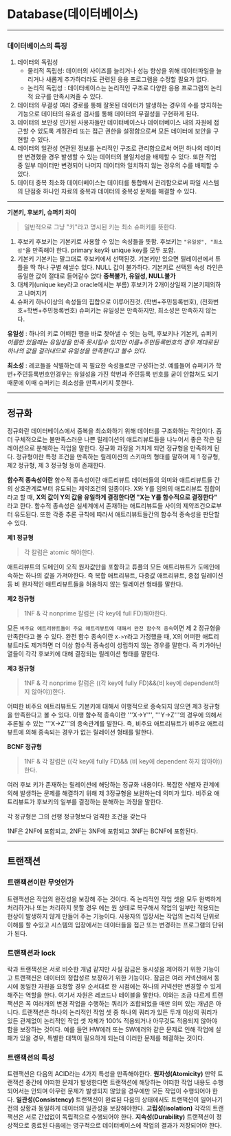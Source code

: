 # Database(데이터베이스)
------------------------------
### 데이터베이스의 특징
1. 데이터의 독립성
	* 물리적 독립성: 데이터의 사이즈를 늘리거나 성능 향상을 위해 데이터파일을 늘리거나 새롭게 추가하더라도 관련된 응용 프로그램을 수정할 필요가 없다.
    * 논리적 독립성 : 데이터베이스는 논리적인 구조로 다양한 응용 프로그램의 논리적 요구를 만족시켜줄 수 있다.
2. 데이터의 무결성
여러 경로를 통해 잘못된 데이터가 발생하는 경우의 수를 방지하는 기능으로 데이터의 유효성 검사를 통해 데이터의 무결성을 구현하게 된다.
3. 데이터의 보안성
인가된 사용자들만 데이터베이스나 데이터베이스 내의 자원에 접근할 수 있도록 계정관리 또는 접근 권한을 설정함으로써 모든 데이터에 보안을 구현할 수 있다.
4. 데이터의 일관성
연관된 정보를 논리적인 구조로 관리함으로써 어떤 하나의 데이터만 변경했을 경우 발생할 수 있는 데이터의 불일치성을 배제할 수 있다. 또한 작업 중 일부 데이터만 변경되어 나머지 데이터와 일치하지 않는 경우의 수를 배제할 수 있다.
5. 데이터 중복 최소화
데이터베이스는 데이터를 통합해서 관리함으로써 파일 시스템의 단점중 하나인 자료의 중복과 데이터의 중복성 문제를 해결할 수 있다.
--------------------
**기본키, 후보키, 슈퍼키 차이**

> 일반적으로 그냥 "키"라고 명시된 키는 최소 슈퍼키를 뜻한다.

1. 후보키 
후보키는 기본키로 사용할 수 있는 속성들을 뜻함. 후보키는 `"유일성", "최소성"`을 만족해야 한다. primary key와 unique key를 모두 포함.
2. 기본키
기본키는 말그대로 후보키에서 선택된것. 기본키만 있으면 릴레이션에서 튜플을 딱 하나 구별 해낼수 있다. NULL 값이 불가하다.
기본키로 선택된 속성 라인은 동일한 값이 절대로 들어갈수 없다
**중복불가, 유일성, NULL불가**
3. 대체키(unique key라고 oracle에서는 부름)
후보키가 2개이상일때 기본키제외하고 나머지키
4. 슈퍼키
하나이상의 속성들의 집합으로 이루어진것. (학번+주민등록번호), (전화번호+학번+주민등록번호)
슈퍼키는 유일성은 만족하지만, 최소성은 만족하지 않는다.

**유일성** : 하나의 키로 어떠한 행을 바로 찾아낼 수 잇는 능력, 후보키나 기본키, 슈퍼키
*이름만 있을때는 유일성을 만족 못시킬수 있지만 이름+주민등록번호의 경우 제대로된 하나의 값을 걸러내므로 유일성을 만족한다고 볼수 있다.*

**최소성** : 레코들을 식별하는데 꼭 필요한 속성들로만 구성하는것. 예를들어 슈퍼키가 학번+주민등록번호인경우는 유일성을 가진 학번과 주민등록 번호를 굳이 안합쳐도 되기 때문에 이때 슈퍼키는 최소성을 만족시키지 못한다.

-----------------------
## 정규화
정규화란 데이터베이스에서 중복을 최소화하기 위해 데이터를 구조화하는 작업이다. 좀 더 구체적으로는 불만족스러운 나쁜 릴레이션의 애트리뷰트들을 나누어서 좋은 작은 릴레이션으로 분해하는 작업을 말한다. 정규화 과정을 거치게 되면 정규형을 만족하게 된다. 정규형이란 특정 조건을 만족하는 릴레이션의 스키마의 형태를 말하며 제 1 정규형, 제2 정규형, 제 3 정규형 등이 존재한다.

**함수적 종속성이란**
함수적 종속성이란 애트리뷰트 데이터들의 의미와 애트리뷰트들 간의 상호관계로부터 유도되는 제약조건의 일종이다. X와 Y를 임의의 애트리뷰트 집합이라고 할 때, **X의 값이 Y의 값을 유일하게 결정한다면 "X는 Y를 함수적으로 결정한다"** 라고 한다. 함수적 종속성은 실세계에서 존재하는 애트리뷰트들 사이의 제약조건으로부터 유도된다. 또한 각종 추론 규칙에 따라서 애트리뷰트들간의 함수적 종속성을 판단할 수 있다.

**제1 정규형**

> 각 칼럼은 atomic 해야한다.

애트리뷰트의 도메인이 오직 원자값만을 포함하고 튜플의 모든 애트리뷰트가 도메인에 속하는 하나의 값을 가져야한다. 즉 복합 애트리뷰트, 다중값 애트리뷰트, 중첩 릴레이션 등 비 원자적인 애트리뷰트들을 허용하지 않는 릴레이션 형태를 말한다.

**제2 정규형**

> 1NF & 각  nonprime 칼럼은 (각 key에  full FD)해야한다.

모든 `비주요 애트리뷰트들이 주요 애트리뷰트에 대해서 완전 함수적 종속`이면 제 2 정규형을 만족한다고 볼 수 있다. 완전 함수 종속이란 ```X->Y```라고 가정했을 때, X의 어떠한 애트리뷰트라도 제거하면 더 이상 함수적 종속성이 성립하지 않는 경우를 말한다. 즉 키가아닌 열들이 각각 후보키에 대해 결정되는 릴레이션 형태를 말한다.

**제3 정규형**

> 1NF & 각 nonprime 칼럼은 ((각 key에 fully FD)&&(비 key에 dependent하지 않아야))한다.


어떠한 비주요 애트리뷰트도 기본키에 대해서 이행적으로 종속되지 않으면 제3 정규형을 만족한다고 볼 수 있다. 이행 함수적 종속이란 '''X->Y''', '''Y->Z'''의 경우에 의해서 추론될 수 있는 '''X->Z'''의 종속관계를 말한다. 즉, 비주요 애트리뷰트가 비주요 애트리뷰트에 의해 종속되는 경우가 없는 릴레이션 형태를 말한다.

**BCNF 정규형**

> 1NF & 각 칼럼은 ((각 key에 fully FD)&& (비 key에 dependent 하지 않아야))한다.

여러 후보 키가 존재하는 릴레이션에 해당하는 정규화 내용이다. 복잡한 식별자 관계에 의해 발생하는 문제를 해결하기 위해 제 3정규형을 보완하는데 의미가 있다. 비주요 애트리뷰트가 후보키의 일부를 결정하는 분해하는 과정을 말한다.

각 정규형은 그의 선행 정규형보다 엄격한 조건을 갖는다

1NF은 2NF에 포함되고, 2NF는 3NF에 포함되고 3NF는 BCNF에 포함된다.

----------------------
## 트랜잭션
### 트랜잭션이란 무엇인가
트랜잭션은 작업의 완전성을 보장해 주는 것이다. 즉 논리적인 작업 셋을 모두 완벽하게 처리하거나 또는 처리하지 못할 경우 에는 원 상테로 복구해서 작업의 일부만 적용되는 현상이 발생하지 않게 만들어 주는 기능이다. 사용자의 입장서는 작업의 논리적 단위로 이해를 할 수있고 시스템의 입장에서는 데이터들을 접근 또는 변경하는 프로그램의 단위가 된다.

### 트랜잭션과 lock
락과 트랜잭션은 서로 비슷한 개념 같지만 사실 잠금은 동시성을 제어하기 위한 기능이고 트랜잭션은 데이터의 정합성르 보장하기 위한 기능이다. 잠금은 여러 커넥션에서 동시에 동일한 자원을 요청할 경우 순서대로 한 시점에는 하나의 커넥션만 변경할 수 있게 해주는 역할을 한다. 여기서 자원은 레코드나 테이블을 말한다. 이와는 조금 다르게 트랜잭션은 꼭 여러개의 변경 작업을 수행하는 쿼리가 조합되었을 때만 의미 있는 개념은 아니다. 트랜잭션은 하나의 논리적인 작업 셋 중 하나의 쿼리가 있든 두개 이상의 쿼리가 있든 관계없이 논리적인 작업 셋 자체가 100% 적용되거나 아무것도 적용되지 않아야 함을 보장하는 것이다. 예를 들면 HW에러 또는 SW에러와 같은 문제로 인해 작업에 실패가 있을 경우, 특별한 대책이 필요하게 되는데 이러한 문제를 해결하는 것이다.

### 트랜잭션의 특성
트랜잭션은 다음의 ACID라는 4가지 특성을 만족해야한다.
**원자성(Atomicity)**
만약 트랜잭션 중간에 어떠한 문제가 발생한다면 트랜잭션에 해당하는 어떠한 작업 내용도 수행되어서는 안되며 아무런 문제가 발생되지 않았을 경우에만 모든 작업이 수행되어야 한다.
**일관성(Consistency)**
트랜잭션이 완료된 다음의 상태에서도 트랜잭션이 일어나기 전의 상황과 동일하게 데이터의 일관성을 보장해야한다.
**고립성(isolation)**
각각의 트랜잭션은 서로 간섭없이 독립적으로 수행되어야 한다.
**지속성(Durability)**
트랜잭션이 정상적으로 종료된 다음에는 영구적으로 데이터베이스에 작업의 결과가 저장되어야 한다.

